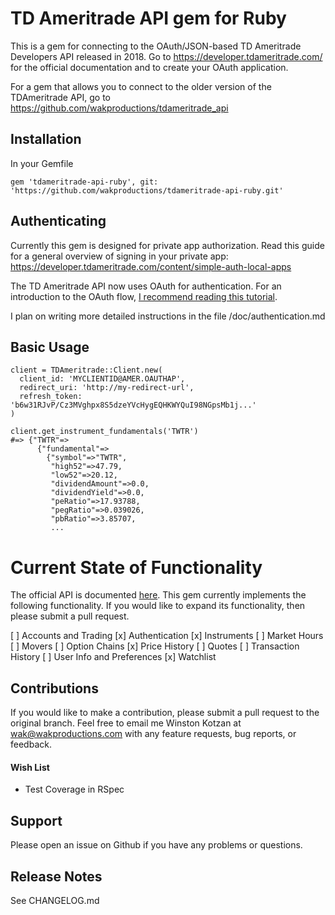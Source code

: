# TD Ameritrade API gem for Ruby

This is a gem for connecting to the OAuth/JSON-based TD Ameritrade Developers API released in 2018. Go to 
https://developer.tdameritrade.com/ for the official documentation and to create your OAuth application.

For a gem that allows you to connect to the older version of the TDAmeritrade API, go to 
https://github.com/wakproductions/tdameritrade_api

## Installation

In your Gemfile

`gem 'tdameritrade-api-ruby', git: 'https://github.com/wakproductions/tdameritrade-api-ruby.git'`

## Authenticating

Currently this gem is designed for private app authorization. Read this guide for a general overview of signing in your
private app: https://developer.tdameritrade.com/content/simple-auth-local-apps

The TD Ameritrade API now uses OAuth for authentication. For an introduction to the OAuth flow, [I recommend reading
this tutorial](https://www.digitalocean.com/community/tutorials/an-introduction-to-oauth-2).


I plan on writing more detailed instructions in the file /doc/authentication.md

## Basic Usage

```
client = TDAmeritrade::Client.new(
  client_id: 'MYCLIENTID@AMER.OAUTHAP', 
  redirect_uri: 'http://my-redirect-url', 
  refresh_token: 'b6w31RJvP/Cz3MVghpx8S5dzeYVcHygEQHKWYQuI98NGpsMb1j...'
)

client.get_instrument_fundamentals('TWTR')
#=> {"TWTR"=>
      {"fundamental"=>
        {"symbol"=>"TWTR",
         "high52"=>47.79,
         "low52"=>20.12,
         "dividendAmount"=>0.0,
         "dividendYield"=>0.0,
         "peRatio"=>17.93788,
         "pegRatio"=>0.039026,
         "pbRatio"=>3.85707,
         ...
```

# Current State of Functionality

The official API is documented [here](https://developer.tdameritrade.com/apis). This gem currently implements the
following functionality. If you would like to expand its functionality, then please submit a pull request.

[ ] Accounts and Trading
[x] Authentication
[x] Instruments
[ ] Market Hours
[ ] Movers
[ ] Option Chains
[x] Price History
[ ] Quotes
[ ] Transaction History
[ ] User Info and Preferences
[x] Watchlist

## Contributions

If you would like to make a contribution, please submit a pull request to the original branch. Feel free to email me Winston Kotzan
at wak@wakproductions.com with any feature requests, bug reports, or feedback.

#### Wish List

* Test Coverage in RSpec

## Support

Please open an issue on Github if you have any problems or questions.

## Release Notes

See CHANGELOG.md